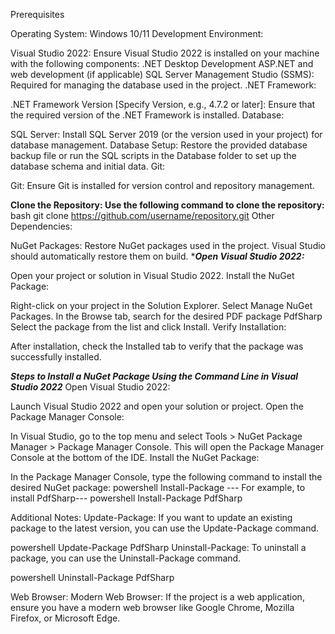 Prerequisites 

Operating System: Windows 10/11
Development Environment:

Visual Studio 2022: Ensure Visual Studio 2022 is installed on your machine with the following components:
    .NET Desktop Development
    ASP.NET and web development (if applicable)
    SQL Server Management Studio (SSMS): Required for managing the database used in the project.
    .NET Framework:

.NET Framework Version [Specify Version, e.g., 4.7.2 or later]: Ensure that the required version of the .NET Framework is installed.
  Database:

SQL Server: Install SQL Server 2019 (or the version used in your project) for database management.
Database Setup: Restore the provided database backup file or run the SQL scripts in the Database folder to set up the database schema and initial data.
Git:

Git: Ensure Git is installed for version control and repository management.

******Clone the Repository: Use the following command to clone the repository:******
          bash
          git clone https://github.com/username/repository.git
Other Dependencies:

NuGet Packages: Restore NuGet packages used in the project. Visual Studio should automatically restore them on build.
******Open Visual Studio 2022:*****

Open your project or solution in Visual Studio 2022.
Install the NuGet Package:

Right-click on your project in the Solution Explorer.
Select Manage NuGet Packages.
In the Browse tab, search for the desired PDF package PdfSharp
Select the package from the list and click Install.
Verify Installation:

After installation, check the Installed tab to verify that the package was successfully installed.

*****Steps to Install a NuGet Package Using the Command Line in Visual Studio 2022*****
Open Visual Studio 2022:

Launch Visual Studio 2022 and open your solution or project.
Open the Package Manager Console:

In Visual Studio, go to the top menu and select Tools > NuGet Package Manager > Package Manager Console.
This will open the Package Manager Console at the bottom of the IDE.
Install the NuGet Package:

In the Package Manager Console, type the following command to install the desired NuGet package:
    powershell
        Install-Package <PackageName>
       --- For example, to install PdfSharp---
        powershell
           Install-Package PdfSharp

Additional Notes:
Update-Package: If you want to update an existing package to the latest version, you can use the Update-Package command.

powershell
Update-Package PdfSharp
Uninstall-Package: To uninstall a package, you can use the Uninstall-Package command.

powershell
Uninstall-Package PdfSharp
       
Web Browser:
Modern Web Browser: If the project is a web application, ensure you have a modern web browser like Google Chrome, Mozilla Firefox, or Microsoft Edge.
